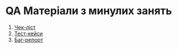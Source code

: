 # QA Матеріали з минулих занять

1. [Чек-ліст](MyWork/checklist.txt)
2. [Тест-кейси](MyWork/testcases.md)
3. [Баг-репорт](MyWork/bugs.txt)
